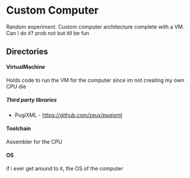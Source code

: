 # Custom Computer 
Random experiment. Custom computer architecture complete with a VM. <br>
Can I do it? prob not but itll be fun

## Directories
#### VirtualMachine
Holds code to run the VM for the computer since im not creating my own CPU die
##### Third party libraries
- PugiXML - https://github.com/zeux/pugixml
#### Toolchain
Assembler for the CPU 
#### OS
if i ever get around to it, the OS of the computer